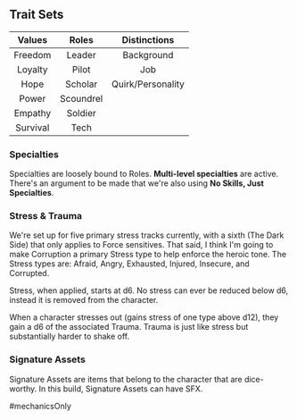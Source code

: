 ## Trait Sets
|  Values  |   Roles   |   Distinctions    |
|:--------:|:---------:|:-----------------:|
| Freedom  |  Leader   |    Background     |
| Loyalty  |   Pilot   |        Job        |
|   Hope   |  Scholar  | Quirk/Personality |
|  Power   | Scoundrel |                   |
| Empathy  |  Soldier  |                   |
| Survival |   Tech    |                   |

### Specialties
Specialties are loosely bound to Roles.  **Multi-level specialties** are active.  There's an argument to be made that we're also using **No Skills, Just Specialties**.
### Stress & Trauma
We're set up for five primary stress tracks currently, with a sixth (The Dark Side) that only applies to Force sensitives.  That said, I think I'm going to make Corruption a primary Stress type to help enforce the heroic tone.
The Stress types are: Afraid, Angry, Exhausted, Injured, Insecure, and Corrupted.

Stress, when applied, starts at d6.  No stress can ever be reduced below d6, instead it is removed from the character.

When a character stresses out (gains stress of one type above d12), they gain a d6 of the associated Trauma.  Trauma is just like stress but substantially harder to shake off.
### Signature Assets
Signature Assets are items that belong to the character that are dice-worthy.  In this build, Signature Assets can have SFX.

#mechanicsOnly 